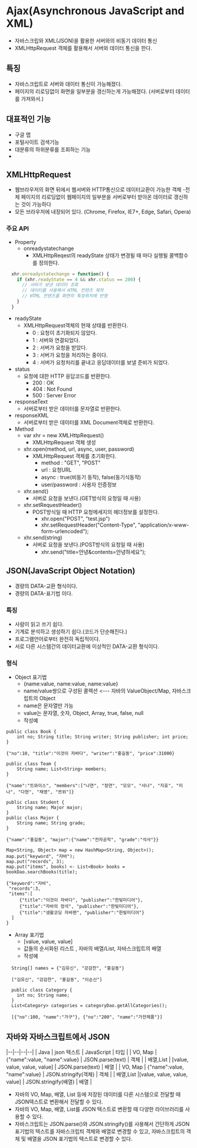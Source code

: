 # Ajax(Asynchronous JavaScript and XML)
- 자바스크립와 XML(JSON)을 활용한 서버와의 비동기 데이터 통신
- XMLHttpRequest 객체를 활용해서 서버와 데이터 통신을 한다.
## 특징
- 자바스크립트로 서버와 데이터 통신이 가능해졌다.
- 페이지의 리로딩없이 화면을 일부분을 갱신하는게 가능해졌다. (서버로부터 데이터를 가져와서.)
## 대표적인 기능
- 구글 맵
- 포털사이트 검색기능
- 대분류의 하위분류를 조회하는 기능
- 
## XMLHttpRequest
- 웹브라우저의 화면 뒤에서 웹서버와 HTTP통신으로 데이터교환이 가능한 객체
-전체 페이지의 리로딩없이 웹페이지의 일부분을 서버로부터 받아온 데이터로 갱신하는 것이 가능하다
- 모든 브라우저에 내장되어 있다. (Chrome, Firefox, IE7+, Edge, Safari, Opera)
### 주요 API
- Property
  - onreadystatechange
    - XMLHttpReqest의 readyState 상태가 변경될 때 마다 실행될 콜백함수를 정의한다.
```javascript
  xhr.onreadystatechange = function() {
    if (xhr.readyState == 4 && xhr.status == 200) {
      // 서버가 보낸 데이터 조회
      // 데이터를 사용해서 HTML 컨텐츠 제작
      // HTML 컨텐츠를 화면의 특정위치에 반영
    }
  }
```
  - readyState
    - XMLHttpRequest객체의 현재 상태를 반환한다.
      - 0 : 요청이 초기화되지 않았다.
      - 1 : 서버와 연결되었다.
      - 2 : 서버가 요청을 받았다.
      - 3 : 서버가 요청을 처리하는 중이다.
      - 4 : 서버가 요청처리를 끝내고 응답데이터를 보낼 준비가 되었다.
  - status
    - 요청에 대한 HTTP 응답코드를 반환한다.
      - 200 : OK
      - 404 : Not Found
      - 500 : Server Error
  - responseText
    - 서버로부터 받은 데이터를 문자열로 반환한다.
  - responseXML
    - 서버로부터 받은 데이터를 XML Document객체로 반환한다.
- Method
    - var xhr = new XMLHttpRequest()
      - XMLHttpRequest 객체 생성
    - xhr.open(method, url, async, user, password)
      - XMLHttpRequest 객체를 초기화한다.
        - method : "GET", "POST"
        - url    : 요청URL
        - async  : true(비동기 동작), false(동기식동작)
        - user/password : 사용자 인증정보
    - xhr.send()	
      - 서버로 요청을 보낸다.(GET방식의 요청일 때 사용)
    - xhr.setRequestHeader()
      - POST방식일 때 HTTP 요청메세지의 헤더정보를 설정한다.
        - xhr.open("POST", "test.jsp")
        - xhr.setRequestHeader("Content-Type", "application/x-www-form-urlencoded");
    - xhr.send(string)
      - 서버로 요청을 보낸다.(POST방식의 요청일 때 사용)
        - xhr.send("title=안녕&contents=안녕하세요");


## JSON(JavaScript Object Notation)
- 경량의 DATA-교환 형식이다.
- 경량의 DATA-표기법 이다.
### 특징
- 사람이 읽고 쓰기 쉽다.
- 기계로 분석하고 생성하기 쉽다.(코드가 단순해진다.)
- 프로그램언어로부터 완전히 독립적이다.
- 서로 다른 시스템간의 데이터교환에 이상적인 DATA-교환 형식이다.
### 형식
- Object 표기법
  - {name:value, name:value, name:value}
  - name/value쌍으로 구성된 콜렉션 <--- 자바의 ValueObject/Map, 자바스크립트의 Object
  - name은 문자열만 가능
  - value는 문자열, 숫자, Object, Array, true, false, null
  - 작성예
```
public class Book {
	int no; String title; String writer; String publisher; int price;
}

{"no":10, "title":"이것이 자바다", "writer":"홍길동", "price":31000}
```
```
public class Team {
	String name; List<String> members;
}

{"name":"트와이스", "members":["나연", "정연", "모모", "사나", "지효", "미나", "다현", "채영", "쯔위"]}
```
```
public class Student {
	String name; Major major;
}
public class Major {
	String name; String grade;
}

{"name":"홍길동", "major":{"name":"전자공학", "grade":"석사"}}
```
```
Map<String, Object> map = new HashMap<String, Object>();
map.put("keyword", "자바");
map.put("records", 3);
map.put("items", books)	<- List<Book> books = bookDao.searchBooks(title);

{"keyword":"자바", 
 "records":3, 
 "items":[
     {"title":"이것이 자바다", "publisher":"한빛미디어"},
     {"title":"자바의 정석", "publisher":"한빛미디어"},
     {"title":"생활코딩 자바편", "publisher":"한빛미디어"}	
  ]
}
```
- Array 표기법
  - [value, value, value]
  - 값들의 순서화된 리스트 , 자바의 배열/List, 자바스크립트의 배열
  - 작성예
``` 
  String[] names = {"김유신", "강감찬", "홍길동"}
  
  ["김유신", "강감찬", "홍길동", "이순신"]
```
```
  public class Category {
	int no; String name;
  }
  List<Category> categories = categoryDao.getAllCategories();
  
  [{"no":100, "name":"가구"}, {"no":"200", "name":"가전제품"}]
```

## 자바와 자바스크립트에서 JSON
|--|--|--|--|
| Java | json 텍스트 | JavaScript | 타입 |
| VO, Map | {"name":value, "name":value} |  JSON.parse(text) | 객체 |
| 배열,List | [value, value, value, value] | JSON.parse(text) | 배열 |
| VO, Map | {"name":value, "name":value} | JSON.stringify(객체) | 객체 |
| 배열,List |[value, value, value, value] | JSON.stringify(배열) | 배열 |

- 자바의 VO, Map, 배열, List 등에 저장된 데이터를 다른 시스템으로 전달할 때 JSON텍스트로 변환해서 전달할 수 있다.
- 자바의 VO, Map, 배열, List를 JSON 텍스트로 변환할 때 다양한 라이브러리를 사용할 수 있다.
- 자바스크립트는 JSON.parse()와 JSON.stringify()를 사용해서 간단하게 JSON 표기법의 텍스트를 자바스크립틔 객체와 배열로 변경할 수 있고,  자바스크립트의 객체 및 배열을 JSON 표기법의 텍스트로 변경할 수 있다.










	
		
